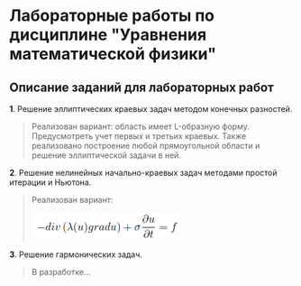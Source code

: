 # Лабораторные работы по дисциплине "Уравнения математической физики" #
## Описание заданий для лабораторных работ ##

**1**. Решение эллиптических краевых задач методом конечных разностей.
>Реализован вариант: область имеет L-образную форму. Предусмотреть учет первых и третьих краевых. Также реализовано построение любой прямоугольной области и решение эллиптической задачи в ней.

**2**. Решение нелинейных начально-краевых задач методами простой итерации и Ньютона.
> Реализован вариант:
>
>![](eMP_2/image.png)

**3**. Решение гармонических задач.
> В разработке...
